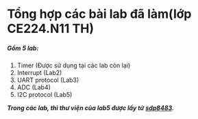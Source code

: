 # Tổng hợp các bài lab đã làm(lớp CE224.N11 TH)

##### Gồm 5 lab:

1. Timer (Được sử dụng tại các lab còn lại)
2. Interrupt (Lab2)
3. UART protocol (Lab3)
4. ADC (Lab4)
5. I2C protocol (Lab5)


***Trong các lab, thì thư viện của lab5 được lấy từ [sdp8483](https://github.com/sdp8483/MSP430G2_SSD1306_OLED.git).***
